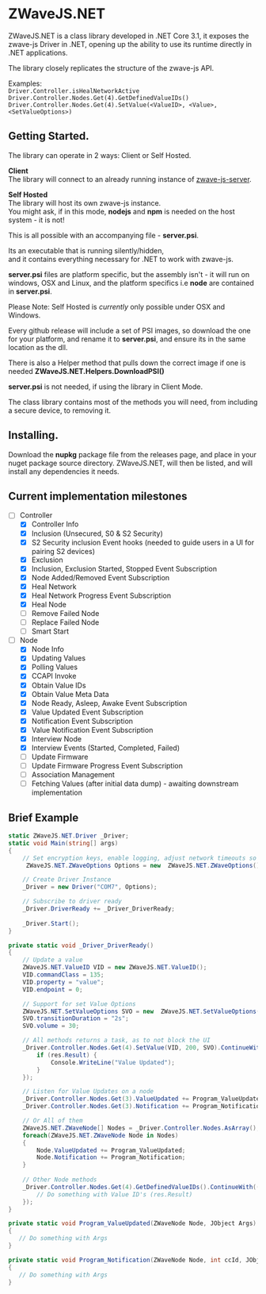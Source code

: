 # ZWaveJS.NET

ZWaveJS.NET is a class library developed in .NET Core 3.1, it exposes the zwave-js Driver in .NET, opening up the ability to use its runtime directly in .NET applications.  

The library closely replicates the structure of the zwave-js API. 

Examples:  
`Driver.Controller.isHealNetworkActive`  
`Driver.Controller.Nodes.Get(4).GetDefinedValueIDs()`  
`Driver.Controller.Nodes.Get(4).SetValue(<ValueID>, <Value>, <SetValueOptions>)`  

## Getting Started.

The library can operate in 2 ways: Client or Self Hosted.  

**Client**  
The library will connect to an already running instance of [zwave-js-server](https://github.com/zwave-js/zwave-js-server).

**Self Hosted**  
The library will host its own zwave-js instance.  
You might ask, if in this mode, **nodejs** and **npm** is needed on the host system - it is not!

This is all possible with an accompanying file - **server.psi**.

Its an executable that is running silently/hidden,  
and it contains everything necessary for .NET to work with zwave-js.  

**server.psi** files are platform specific, but the assembly isn't - it will run on windows, OSX and Linux, and the platform specifics i.e **node** are contained in **server.psi**.

Please Note: Self Hosted is *currently* only possible under OSX and Windows.

Every github release will include a set of PSI images, so download the one for your platform, and rename it to **server.psi**, and ensure its in the same location as the dll.

There is also a Helper method that pulls down the correct image if one is needed **ZWaveJS.NET.Helpers.DownloadPSI()**  

**server.psi** is not needed, if using the library in Client Mode.

The class library contains most of the methods you will need, from including a secure device, to removing it.

## Installing.

Download the **nupkg** package file from the releases page, and place in your nuget package source directory. ZWaveJS.NET, will then be listed, and will install any dependencies it needs.

## Current implementation milestones 

 - [ ] Controller
   - [x] Controller Info
   - [x] Inclusion (Unsecured, S0 & S2 Security)
   - [x] S2 Security inclusion Event hooks (needed to guide users in a UI for pairing S2 devices)
   - [x] Exclusion
   - [x] Inclusion, Exclusion Started, Stopped Event Subscription
   - [x] Node Added/Removed Event Subscription
   - [x] Heal Network
   - [x] Heal Network Progress Event Subscription
   - [x] Heal Node
   - [ ] Remove Failed Node
   - [ ] Replace Failed Node
   - [ ] Smart Start

 - [ ] Node
   - [x] Node Info
   - [x] Updating Values
   - [x] Polling Values
   - [x] CCAPI Invoke
   - [x] Obtain Value IDs
   - [x] Obtain Value Meta Data
   - [x] Node Ready, Asleep, Awake Event Subscription
   - [x] Value Updated Event Subscription
   - [x] Notification Event Subscription
   - [x] Value Notification Event Subscription
   - [x] Interview Node
   - [x] Interview Events (Started, Completed, Failed)
   - [ ] Update Firmware
   - [ ] Update Firmware Progress Event Subscription
   - [ ] Association Management
   - [ ] Fetching Values (after initial data dump) - awaiting downstream implementation
  
  ## Brief Example
```c#
static ZWaveJS.NET.Driver _Driver;
static void Main(string[] args)
{
    // Set encryption keys, enable logging, adjust network timeouts so on and so forth.
     ZWaveJS.NET.ZWaveOptions Options = new  ZWaveJS.NET.ZWaveOptions();

    // Create Driver Instance
    _Driver = new Driver("COM7", Options);

    // Subscribe to driver ready
    _Driver.DriverReady += _Driver_DriverReady;
   
    _Driver.Start();
}

private static void _Driver_DriverReady()
{
    // Update a value
    ZWaveJS.NET.ValueID VID = new ZWaveJS.NET.ValueID();
    VID.commandClass = 135;
    VID.property = "value";
    VID.endpoint = 0;

    // Support for set Value Options
    ZWaveJS.NET.SetValueOptions SVO = new  ZWaveJS.NET.SetValueOptions();
    SVO.transitionDuration = "2s";
    SVO.volume = 30;

    // All methods returns a task, as to not block the UI
    _Driver.Controller.Nodes.Get(4).SetValue(VID, 200, SVO).ContinueWith((res) => {
        if (res.Result) {
            Console.WriteLine("Value Updated");
        }
    });

    // Listen for Value Updates on a node
    _Driver.Controller.Nodes.Get(3).ValueUpdated += Program_ValueUpdated;
    _Driver.Controller.Nodes.Get(3).Notification += Program_Notification;

    // Or All of them
    ZWaveJS.NET.ZWaveNode[] Nodes = _Driver.Controller.Nodes.AsArray();
    foreach(ZWaveJS.NET.ZWaveNode Node in Nodes)
    {
        Node.ValueUpdated += Program_ValueUpdated;
        Node.Notification += Program_Notification;
    }
    
    // Other Node methods
    _Driver.Controller.Nodes.Get(4).GetDefinedValueIDs().ContinueWith((res) => {
        // Do something with Value ID's (res.Result)
    });
}

private static void Program_ValueUpdated(ZWaveNode Node, JObject Args)
{
   // Do something with Args
}

private static void Program_Notification(ZWaveNode Node, int ccId, JObject Args)
{
   // Do something with Args
}
```
